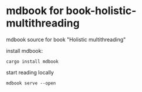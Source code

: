 # mdbook for book-holistic-multithreading
mdbook source for book "Holistic multithreading"

install mdbook:

```
cargo install mdbook
```

start reading locally 
```
mdbook serve --open
```
